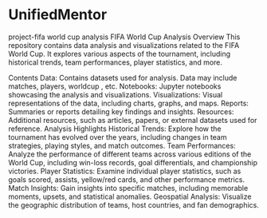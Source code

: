 # UnifiedMentor
project-fifa world cup analysis
FIFA World Cup Analysis
Overview
This repository contains data analysis and visualizations related to the FIFA World Cup. It explores various aspects of the tournament, including historical trends, team performances, player statistics, and more.

Contents
Data: Contains datasets used for analysis. Data may include matches, players, worldcup , etc.
Notebooks: Jupyter notebooks showcasing the analysis and visualizations.
Visualizations: Visual representations of the data, including charts, graphs, and maps.
Reports: Summaries or reports detailing key findings and insights.
Resources: Additional resources, such as articles, papers, or external datasets used for reference.
Analysis Highlights
Historical Trends: Explore how the tournament has evolved over the years, including changes in team strategies, playing styles, and match outcomes.
Team Performances: Analyze the performance of different teams across various editions of the World Cup, including win-loss records, goal differentials, and championship victories.
Player Statistics: Examine individual player statistics, such as goals scored, assists, yellow/red cards, and other performance metrics.
Match Insights: Gain insights into specific matches, including memorable moments, upsets, and statistical anomalies.
Geospatial Analysis: Visualize the geographic distribution of teams, host countries, and fan demographics.
